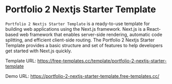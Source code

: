 # Portfolio 2 Nextjs Starter Template

`Portfolio 2 Nextjs Starter Template` is a ready-to-use template for building web applications using the Next.js framework. Next.js is a React-based web framework that enables server-side rendering, automatic code splitting, and efficient client-side routing. The Portfolio 2 Nextjs Starter Template provides a basic structure and set of features to help developers get started with Next.js quickly.

Template URL: https://free-templates.cc/template/portfolio-2-nextjs-starter-template

Demo URL: https://portfolio-2-nextjs-starter-template.free-templates.cc/
